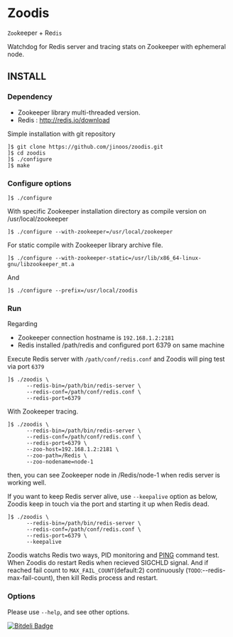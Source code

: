 # Zoodis

`Zoo`keeper + Re`dis`

Watchdog for Redis server and tracing stats on Zookeeper with ephemeral node. 

## INSTALL

### Dependency

- Zookeeper library multi-threaded version.
- Redis : http://redis.io/download

Simple installation with git repository

    ]$ git clone https://github.com/jinoos/zoodis.git
    ]$ cd zoodis
    ]$ ./configure
    ]$ make
  
### Configure options

    ]$ ./configure
    
With specific Zookeeper installation directory as compile version on /usr/local/zookeeper

    ]$ ./configure --with-zookeeper=/usr/local/zookeeper
    
For static compile with Zookeeper library archive file.
    
    ]$ ./configure --with-zookeeper-static=/usr/lib/x86_64-linux-gnu/libzookeeper_mt.a
    
And

    ]$ ./configure --prefix=/usr/local/zoodis
    
### Run

Regarding
- Zookeeper connection hostname is `192.168.1.2:2181`
- Redis installed /path/redis and configured port 6379 on same machine

Execute Redis server with `/path/conf/redis.conf` and Zoodis will ping test via port `6379`

    ]$ ./zoodis \
          --redis-bin=/path/bin/redis-server \
          --redis-conf=/path/conf/redis.conf \
          --redis-port=6379

With Zookeeper tracing. 

    ]$ ./zoodis \
          --redis-bin=/path/bin/redis-server \
          --redis-conf=/path/conf/redis.conf \
          --redis-port=6379 \
          --zoo-host=192.168.1.2:2181 \
          --zoo-path=/Redis \
          --zoo-nodename=node-1

then, you can see Zookeeper node in /Redis/node-1 when redis server is working well.

If you want to keep Redis server alive, use `--keepalive` option as below, Zoodis keep in touch via the port and starting it up when Redis dead.

    ]$ ./zoodis \
          --redis-bin=/path/bin/redis-server \
          --redis-conf=/path/conf/redis.conf \
          --redis-port=6379 \
          --keepalive

Zoodis watchs Redis two ways, PID monitoring and [PING](http://redis.io/commands/ping) command test. When Zoodis do restart Redis when recieved SIGCHLD signal. And if reached fail count to `MAX_FAIL_COUNT`(default:2) continuously (`TODO`:--redis-max-fail-count), then kill Redis process and restart.  

### Options

Please use `--help`, and see other options.


[![Bitdeli Badge](https://d2weczhvl823v0.cloudfront.net/jinoos/zoodis/trend.png)](https://bitdeli.com/free "Bitdeli Badge")

